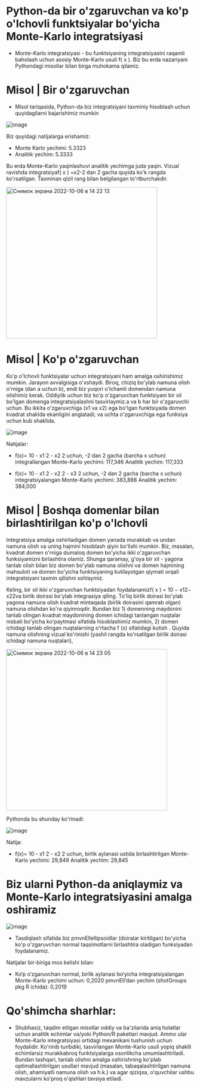 # Python-da bir o'zgaruvchan va ko'p o'lchovli funktsiyalar bo'yicha Monte-Karlo integratsiyasi

- Monte-Karlo integratsiyasi - bu funktsiyaning integratsiyasini raqamli baholash uchun asosiy Monte-Karlo usuli f( x ). Biz bu erda nazariyani Pythondagi misollar bilan birga muhokama qilamiz.
# Misol | Bir o'zgaruvchan
- Misol tariqasida, Python-da biz integratsiyani taxminiy hisoblash uchun quyidagilarni bajarishimiz mumkin 

![image](https://user-images.githubusercontent.com/99121169/194283707-33a0bd4e-f156-4562-8163-1255a0a60d82.png)

Biz quyidagi natijalarga erishamiz:

- Monte Karlo yechimi: 5.3323
- Analitik yechim: 5.3333

Bu erda Monte-Karlo yaqinlashuvi analitik yechimga juda yaqin. Vizual ravishda integratsiyaf( x ) =x2-2 dan 2 gacha quyida ko'k rangda ko'rsatilgan. Taxminan qizil rang bilan belgilangan to'rtburchakdir.

<img width="404" alt="Снимок экрана 2022-10-06 в 14 22 13" src="https://user-images.githubusercontent.com/99121169/194277575-3bd8dfd7-08a3-4821-a59f-0e9821d2cd77.png">


# Misol | Ko'p o'zgaruvchan

Ko'p o'lchovli funktsiyalar uchun integratsiyani ham amalga oshirishimiz mumkin. Jarayon avvalgisiga o'xshaydi. Biroq, chiziq bo'ylab namuna olish o'rniga (dan a uchun b), endi biz yuqori o'lchamli domendan namuna olishimiz kerak. Oddiylik uchun biz ko'p o'zgaruvchan funktsiyani bir xil bo'lgan domenga integratsiyalashni tasvirlaymiz.a va b har bir o'zgaruvchi uchun. Bu ikkita o'zgaruvchiga (x1 va x2) ega bo'lgan funktsiyada domen kvadrat shaklda ekanligini anglatadi; va uchta o'zgaruvchiga ega funksiya uchun kub shaklida.

![image](https://user-images.githubusercontent.com/99121169/194283836-cce96827-b8aa-4793-aa77-2a594df96cca.png)

Natijalar:

- f(x)= 10 - x1 2 - x2 2 uchun, -2 dan 2 gacha (barcha x uchun)
integrallangan Monte-Karlo yechimi: 117,346
Analitik yechim: 117,333

- f(x)= 10 - x1 2 - x2 2 - x3 2 uchun, -2 dan 2 gacha (barcha x uchun) integratsiyalangan
Monte-Karlo yechimi: 383,888
Analitik yechim: 384,000

# Misol | Boshqa domenlar bilan birlashtirilgan ko'p o'lchovli

Integratsiya amalga oshiriladigan domen yanada murakkab va undan namuna olish va uning hajmini hisoblash qiyin bo'lishi mumkin. Biz, masalan, kvadrat domen o'rniga dumaloq domen bo'yicha ikki o'zgaruvchan funksiyamizni birlashtira olamiz. Shunga qaramay, g'oya bir xil - yagona tanlab olish bilan biz domen bo'ylab namuna olishni va domen hajmining mahsuloti va domen bo'yicha funktsiyaning kutilayotgan qiymati orqali integratsiyani taxmin qilishni xohlaymiz.

Keling, bir xil ikki o'zgaruvchan funktsiyadan foydalanamizf( x ) = 10 − x12− x22va birlik doirasi bo'ylab integrasiya qiling. To'liq birlik doirasi bo'ylab yagona namuna olish kvadrat mintaqada (birlik doirasini qamrab olgan) namuna olishdan ko'ra qiyinroqdir. Bundan biz 1) domenning maydonini tanlab olingan kvadrat maydonining domen ichidagi tanlangan nuqtalar nisbati bo'yicha ko'paytmasi sifatida hisoblashimiz mumkin, 2) domen ichidagi tanlab olingan nuqtalarning o'rtacha f (x) sifatidagi kutish . Quyida namuna olishning vizual ko'rinishi (yashil rangda ko'rsatilgan birlik doirasi ichidagi namuna nuqtalari),

<img width="431" alt="Снимок экрана 2022-10-06 в 14 23 05" src="https://user-images.githubusercontent.com/99121169/194277798-e8cf9f53-2bd4-4934-9841-e572f9b8295a.png">

Pythonda bu shunday ko'rinadi:

![image](https://user-images.githubusercontent.com/99121169/194283989-26ff4f39-688f-4ab4-9cba-d6447a3d990f.png)


Natija:

- f(x)= 10 - x1 2 - x2 2 uchun, birlik aylanasi ustida birlashtirilgan
Monte-Karlo yechimi: 29,849
Analitik yechim: 29,845

# Biz ularni Python-da aniqlaymiz va Monte-Karlo integratsiyasini amalga oshiramiz

![image](https://user-images.githubusercontent.com/99121169/194284042-20a41860-c222-4310-9207-4b74bc92a77e.png)

- Tasdiqlash sifatida biz pmvnEllellipsoidlar (doiralar kiritilgan) bo'yicha ko'p o'zgaruvchan normal taqsimotlarni birlashtira oladigan funksiyadan foydalanamiz.

Natijalar bir-biriga mos kelishi bilan:

- Ko‘p o‘zgaruvchan normal, birlik aylanasi bo‘yicha integratsiyalangan
Monte-Karlo yechimi uchun: 0,2020 pmvnEll’dan
yechim (shotGroups pkg R ichida): 0,2019
# Qo'shimcha sharhlar:

- Shubhasiz, taqdim etilgan misollar oddiy va ba'zilarida aniq holatlar uchun analitik echimlar va/yoki Python/R paketlari mavjud. Ammo ular Monte-Karlo integratsiyasi ortidagi mexanikani tushunish uchun foydalidir. Ko'rinib turibdiki, tasvirlangan Monte-Karlo usuli yopiq shaklli echimlarsiz murakkabroq funktsiyalarga osonlikcha umumlashtiriladi. Bundan tashqari, tanlab olishni amalga oshirishning ko'plab optimallashtirilgan usullari mavjud (masalan, tabaqalashtirilgan namuna olish, ahamiyatli namuna olish va h.k.) va agar qiziqsa, o'quvchilar ushbu mavzularni ko'proq o'qishlari tavsiya etiladi.
